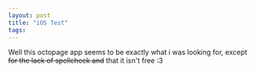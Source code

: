 ```yaml
---
layout: post
title: "iOS Test"
tags:
---
```


Well this octopage app seems to be exactly what i was looking for, except <del>for the lack of spellcheck and</del> that it isn't free :3
